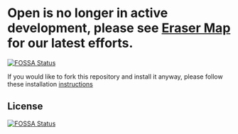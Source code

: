 # Open is no longer in active development, please see [Eraser Map](https://github.com/mapzen/eraser-map) for our latest efforts.
[![FOSSA Status](https://app.fossa.io/api/projects/git%2Bgithub.com%2Fanuccio1%2Fopen.svg?type=shield)](https://app.fossa.io/projects/git%2Bgithub.com%2Fanuccio1%2Fopen?ref=badge_shield)


If you would like to fork this repository and install it anyway, please follow these installation [instructions](https://github.com/mapzen/open/tree/master/docs/installation.md)


## License
[![FOSSA Status](https://app.fossa.io/api/projects/git%2Bgithub.com%2Fanuccio1%2Fopen.svg?type=large)](https://app.fossa.io/projects/git%2Bgithub.com%2Fanuccio1%2Fopen?ref=badge_large)